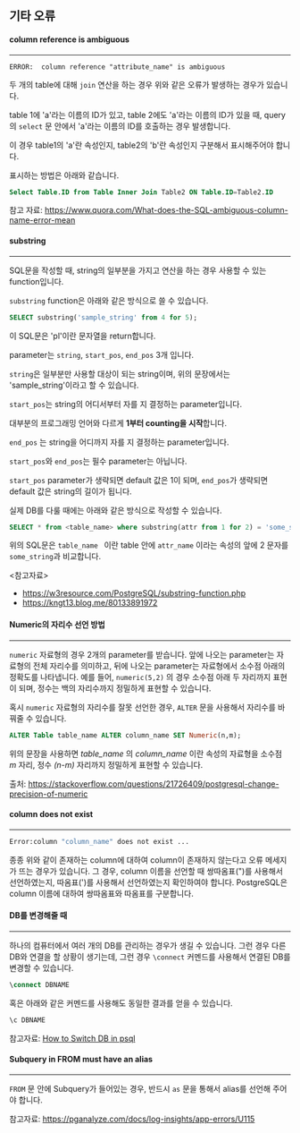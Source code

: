 ## 기타 오류

#### column reference is ambiguous

---

```shell
ERROR:  column reference "attribute_name" is ambiguous
```

두 개의 table에 대해 `join` 연산을 하는 경우 위와 같은 오류가 발생하는 경우가 있습니다.

table 1에 'a'라는 이름의 ID가 있고, table 2에도 'a'라는 이름의 ID가 있을 때, query의 `select`  문 안에서 'a'라는 이름의 ID를 호출하는 경우 발생합니다.

이 경우 table1의 'a'란 속성인지, table2의 'b'란 속성인지 구분해서 표시해주어야 합니다.

표시하는 방법은 아래와 같습니다.

```sql
Select Table.ID from Table Inner Join Table2 ON Table.ID=Table2.ID
```



참고 자료: <https://www.quora.com/What-does-the-SQL-ambiguous-column-name-error-mean>



#### substring

---

SQL문을 작성할 때, string의 일부분을 가지고 연산을 하는 경우 사용할 수 있는 function입니다.

`substring` function은 아래와 같은 방식으로 쓸 수 있습니다.

```sql
SELECT substring('sample_string' from 4 for 5);
```

이 SQL문은 'pl'이란 문자열을 return합니다.

parameter는 `string`, `start_pos`, `end_pos` 3개 입니다.

`string`은 일부분만 사용할 대상이 되는 string이며, 위의 문장에서는 'sample_string'이라고 할 수 있습니다.

`start_pos`는 string의 어디서부터 자를 지 결정하는 parameter입니다.

대부분의 프로그래밍 언어와 다르게 **1부터 counting을 시작**합니다.

`end_pos` 는 string을 어디까지 자를 지 결정하는 parameter입니다.

`start_pos`와 `end_pos`는 필수 parameter는 아닙니다. 

`start_pos` parameter가 생략되면 default 값은 1이 되며, `end_pos`가 생략되면 default 값은 string의 길이가 됩니다.



실제 DB를 다룰 때에는 아래와 같은 방식으로 작성할 수 있습니다.

```sql
SELECT * from <table_name> where substring(attr from 1 for 2) = 'some_string';
```

위의 SQL문은 `table_name ` 이란 table 안에  `attr_name` 이라는 속성의 앞에 2 문자를 `some_string`과 비교합니다.



<참고자료>

- <https://w3resource.com/PostgreSQL/substring-function.php>
- <https://kngt13.blog.me/80133891972>



#### Numeric의 자리수 선언 방법

---

`numeric` 자료형의 경우 2개의 parameter를 받습니다. 앞에 나오는 parameter는 자료형의 전체 자리수를 의미하고, 뒤에 나오는 parameter는 자료형에서 소수점 아래의 정확도를 나타냅니다. 예를 들어, `numeric(5,2)` 의 경우 소수점 아래 두 자리까지 표현이 되며, 정수는 백의 자리수까지 정밀하게 표현할 수 있습니다.



혹시 `numeric` 자료형의 자리수를 잘못 선언한 경우, `ALTER` 문을 사용해서 자리수를 바꿔줄 수 있습니다.

```sql
ALTER Table table_name ALTER column_name SET Numeric(n,m);
```

위의 문장을 사용하면 *table_name* 의 *column_name* 이란 속성의 자료형을 소수점 *m* 자리, 정수 *(n-m)* 자리까지 정밀하게 표현할 수 있습니다.



출처: <https://stackoverflow.com/questions/21726409/postgresql-change-precision-of-numeric>



#### column does not exist

---

```bash
Error:column "column_name" does not exist ...
```

종종 위와 같이 존재하는 column에 대하여 column이 존재하지 않는다고 오류 메세지가 뜨는 경우가 있습니다. 그 경우, column 이름을 선언할 때 쌍따옴표(")를 사용해서 선언하였는지, 따옴표(')를 사용해서 선언하였는지 확인하여야 합니다. PostgreSQL은 column 이름에 대하여 쌍따옴표와 따옴표를 구분합니다.



#### DB를 변경해줄 때

---

하나의 컴퓨터에서 여러 개의 DB를 관리하는 경우가 생길 수 있습니다. 그런 경우 다른 DB와 연결을 할 상황이 생기는데, 그런 경우 `\connect` 커멘드를 사용해서 연결된 DB를 변경할 수 있습니다.

``` sql
\connect DBNAME
```

혹은 아래와 같은 커멘드를 사용해도 동일한 결과를 얻을 수 있습니다.

```sql
\c DBNAME
```



참고자료: [How to Switch DB in psql]('<https://stackoverflow.com/questions/3949876/how-to-switch-databases-in-psql>')



#### Subquery in FROM must have an alias

---

`FROM` 문 안에 Subquery가 들어있는 경우, 반드시 `as` 문을 통해서 alias를 선언해 주어야 합니다.



참고자료: <https://pganalyze.com/docs/log-insights/app-errors/U115>

